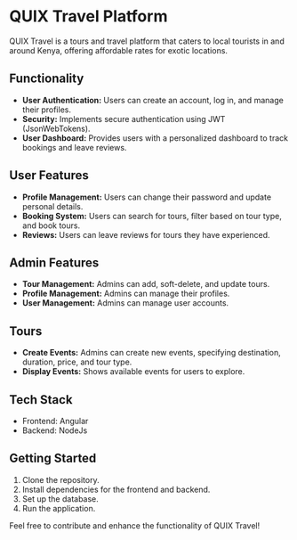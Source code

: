# QUIX Travel Platform

QUIX Travel is a tours and travel platform that caters to local tourists in and around Kenya, offering affordable rates for exotic locations.

## Functionality

- **User Authentication:** Users can create an account, log in, and manage their profiles.
- **Security:** Implements secure authentication using JWT (JsonWebTokens).
- **User Dashboard:** Provides users with a personalized dashboard to track bookings and leave reviews.

## User Features

- **Profile Management:** Users can change their password and update personal details.
- **Booking System:** Users can search for tours, filter based on tour type, and book tours.
- **Reviews:** Users can leave reviews for tours they have experienced.

## Admin Features

- **Tour Management:** Admins can add, soft-delete, and update tours.
- **Profile Management:** Admins can manage their profiles.
- **User Management:** Admins can manage user accounts.

## Tours

- **Create Events:** Admins can create new events, specifying destination, duration, price, and tour type.
- **Display Events:** Shows available events for users to explore.

## Tech Stack

- Frontend: Angular
- Backend: NodeJs

## Getting Started

1. Clone the repository.
2. Install dependencies for the frontend and backend.
3. Set up the database.
4. Run the application.

Feel free to contribute and enhance the functionality of QUIX Travel!


